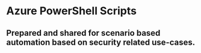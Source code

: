 # Azure PowerShell Scripts 

## Prepared and shared for scenario based automation based on security related use-cases.  
